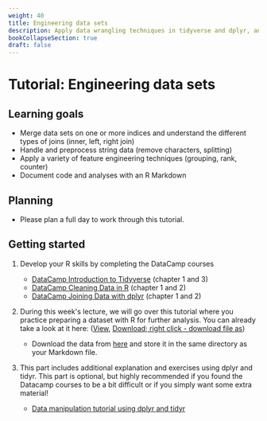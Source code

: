 ```yaml
---
weight: 40
title: Engineering data sets
description: Apply data wrangling techniques in tidyverse and dplyr, and prepare your data set for analysis.
bookCollapseSection: true
draft: false
---
```


# Tutorial: Engineering data sets


## Learning goals

* Merge data sets on one or more indices and understand the different types of joins (inner, left, right join)
* Handle and preprocess string data (remove characters, splitting)
* Apply a variety of feature engineering techniques (grouping, rank, counter)
* Document code and analyses with an R Markdown


## Planning

- Please plan a full day to work through this tutorial.

## Getting started

1. Develop your R skills by completing the DataCamp courses
    - [DataCamp Introduction to Tidyverse](https://campus.datacamp.com/courses/introduction-to-the-tidyverse/data-wrangling-1?ex=1) (chapter 1 and 3)
    - [DataCamp Cleaning Data in R](https://learn.datacamp.com/courses/cleaning-data-in-r) (chapter 1 and 2)
    - [DataCamp Joining Data with dplyr](https://campus.datacamp.com/courses/joining-data-with-dplyr/joining-tables-1) (chapter 1 and 2)

2. During this week's lecture, we will go over this tutorial where you practice preparing a dataset with R for further analysis. You can already take a look at it here: ([View](data-preparation.html), [Download; right click - download file as](data-preparation.Rmd))

    - Download the data from [here](data.zip) and store it in the same directory as your Markdown file.

3. This part includes additional explanation and exercises using dplyr and tidyr. This part is optional, but highly recommended if you found the Datacamp courses to be a bit difficult or if you simply want some extra material!
    - [Data manipulation tutorial using dplyr and tidyr](https://cengel.github.io/R-data-wrangling/tidyr.html)



<!--
### Create (Data Challenge #2)
- Create an RMarkdown report in which you explore open-ended questions! Start from the answer skeleton ([View](data-report.html), [Download; right click - download file as](data-report.Rmd))

If you like, you can submit your exercises and/or data challenge as a "proof of investing in your skills" (self- and peer assessment).
-->
